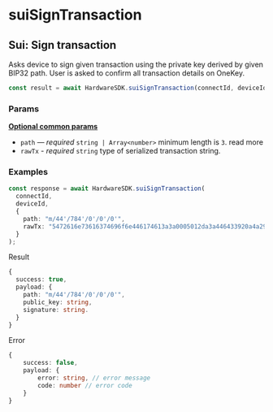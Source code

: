 # suiSignTransaction

## Sui: Sign transaction

Asks device to sign given transaction using the private key derived by given BIP32 path. User is asked to confirm all transaction details on OneKey.

```typescript
const result = await HardwareSDK.suiSignTransaction(connectId, deviceId, params);
```

### Params

[**Optional common params**](../../common-params.md)

* `path` — _required_ `string | Array<number>` minimum length is `3`. read more
* `rawTx` - _required_ `string` type of serialized transaction string.

### Examples

```typescript
const response = await HardwareSDK.suiSignTransaction(
  connectId,
  deviceId,
  {
    path: "m/44'/784'/0'/0'/0'",
    rawTx: "5472616e73616374696f6e446174613a3a0005012da3a446433920a4a290f834710575bd943631de0200000000000000207a7b5943ca4bfa227033fa7c6ddb452c7f7f8a18f73f1058b4ac07a14d22e0a5017cb14a7a318219299f008f31e977808c96e372a60140420f0000000000c68311c708918b26fa85b4ded86977baf81086872da3a446433920a4a290f834710575bd943631de0200000000000000207a7b5943ca4bfa227033fa7c6ddb452c7f7f8a18f73f1058b4ac07a14d22e0a501000000000000007a00000000000000"
  }
);
```

Result

```typescript
{
  success: true,
  payload: {
    path: "m/44'/784'/0'/0'/0'",
    public_key: string,
    signature: string.
  }
}
```

Error

```typescript
{
    success: false,
    payload: {
        error: string, // error message
        code: number // error code
    }
}
```
